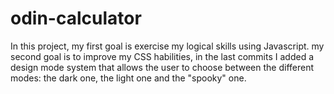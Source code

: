 # odin-calculator

In this project, my first goal is exercise my logical skills using Javascript.
my second goal is to improve my CSS habilities, in the last commits I added a design mode system that allows the user to choose between the different modes: the dark one, the light one and the "spooky" one.
